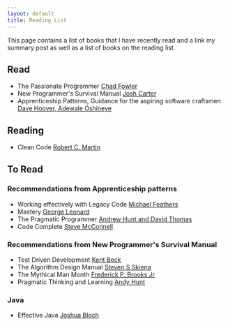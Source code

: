 ```yaml
---
layout: default
title: Reading List
---
```


This page contains a list of books that I have recently read and a link my summary post as well as a list of books on the reading list.

## Read
* The Passionate Programmer [Chad Fowler](https://pragprog.com/book/cfcar2/the-passionate-programmer)
* New Programmer's Survival Manual [Josh Carter](https://pragprog.com/book/jcdeg/new-programmer-s-survival-manual)
* Apprenticeship Patterns, Guidance for the aspiring software craftsmen [Dave Hoover, Adewale Oshineye](http://shop.oreilly.com/product/9780596518387.do)

## Reading
* Clean Code [Robert C. Martin](https://www.amazon.com/Clean-Code-Handbook-Software-Craftsmanship/dp/0132350882)

## To Read
### Recommendations from Apprenticeship patterns
* Working effectively with Legacy Code [Michael Feathers](https://www.amazon.com/Working-Effectively-Legacy-Michael-Feathers/dp/0131177052)
* Mastery [George Leonard](https://www.amazon.com.au/Mastery-Keys-Success-Long-Term-Fulfillment/dp/0452267560)
* The Pragmatic Programmer [Andrew Hunt and David Thomas](https://pragprog.com/book/tpp/the-pragmatic-programmer)
* Code Complete [Steve McConnell](https://www.amazon.com/Code-Complete-Practical-Handbook-Construction/dp/0735619670)

### Recommendations from New Programmer's Survival Manual
* Test Driven Development [Kent Beck](https://www.amazon.com/Test-Driven-Development-Kent-Beck/dp/0321146530)
* The Algorithm Design Manual [Steven S Skiena](https://www.amazon.com/Algorithm-Design-Manual-Steven-Skiena/dp/1849967202)
* The Mythical Man Month [Frederick P. Brooks Jr](https://www.amazon.com/gp/product/0201835959)
* Pragmatic Thinking and Learning [Andy Hunt](https://pragprog.com/book/ahptl/pragmatic-thinking-and-learning)

### Java
* Effective Java [Joshua Bloch](https://www.safaribooksonline.com/library/view/effective-java-third/9780134686097/)